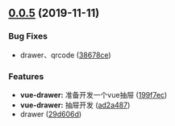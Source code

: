 ## [0.0.5](https://github.com/kuan1/luzhongk/compare/v0.0.4...v0.0.5) (2019-11-11)


### Bug Fixes

* drawer、qrcode ([38678ce](https://github.com/kuan1/luzhongk/commit/38678ce593a019ccd5cb2b6ba7e3c9bed216c648))


### Features

* **vue-drawer:** 准备开发一个vue抽屉 ([199f7ec](https://github.com/kuan1/luzhongk/commit/199f7ecc44653a31dfe5074162cab64decee0585))
* **vue-drawer:** 抽屉开发 ([ad2a487](https://github.com/kuan1/luzhongk/commit/ad2a487015132d1990afbde221a0d774fb464a01))
* drawer ([29d606d](https://github.com/kuan1/luzhongk/commit/29d606dabb93ac93ab6bf2d156f13deea6e1fb05))




